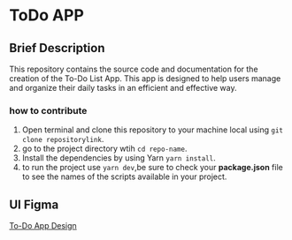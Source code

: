 # ToDo APP

## Brief Description

This repository contains the source code and documentation for the creation of the To-Do List App. This app is designed to help users manage and organize their daily tasks in an efficient and effective way.

### how to contribute

1. Open terminal and clone this repository to your machine local using `git clone repositorylink`.
2. go to the project directory wtih `cd repo-name`.
3. Install the dependencies by using Yarn `yarn install`.
4. to run the project use `yarn dev`,be sure to check your **package.json** file to see the names of the scripts available in your project.

## UI Figma

[To-Do App Design](https://www.figma.com/file/uanLajEWX8LbTWLCVWgXUJ/Untitled?type=design&node-id=0%3A1&mode=design&t=246dlMDjPjH7GfTQ-1)
